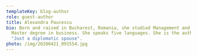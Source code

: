 ```yaml
---
templateKey: blog-author
role: guest-author
title: Alexandra Paucescu
bio: Born and raised in Bucharest, Romania, she studied Management and has a
  Master degree in business. She speaks five languages. She is the author of
  "Just a diplomatic spouse".
photo: /img/20200421_091554.jpg
---
```

